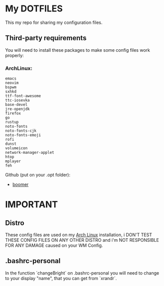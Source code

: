 # My DOTFILES

This my repo for sharing my configuration files.

## Third-party requirements

You will need to install these packages to make some config files work properly:

### ArchLinux:

```
emacs
neovim
bspwm
sxhkd
ttf-font-awesome
ttc-iosevka
base-devel
jre-openjdk
firefox
go
rustup
noto-fonts
noto-fonts-cjk
noto-fonts-emoji
rofi
dunst
volumeicon
network-manager-applet
htop
mplayer
feh
```

Github (put on your .opt folder):

- [boomer](https://github.com/tsoding/boomer)

# IMPORTANT

## Distro

These config files are used on my [Arch Linux](https://archlinux.org/) installation, i DON'T TEST THESE CONFIG FILES ON ANY OTHER DISTRO and i'm NOT RESPONSIBLE FOR ANY DAMAGE caused on your WM Config.

## .bashrc-personal

In the function ´changeBright´ on .bashrc-personal you will need to change to your display "name", that you can get from ´xrandr´.
